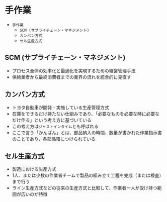 # 手作業

* `手作業`
    * `SCM (サプライチェーン・マネジメント)`
    * `カンバン方式`
    * `セル生産方式`

## SCM (サプライチェーン・マネジメント)

* プロセス全体の効率化と最適化を実現するための経営管理手法
* 供給業者から最終消費者までの業界の流れを統合的に見直す

## カンバン方式

* トヨタ自動車が開発・実施している生産管理方式
* 在庫をできるだけ持たない仕組みであり、「必要なものを必要な時に必要なだけ作る」という考え方に基づいている
* この考え方は`ジャストインタイム`とも呼ばれる
* ここで言う「かんばん」とは、部品納入の時間、数量が書かれた作業指示書のことであり、各部品箱につけられている

## セル生産方式

* 製造における生産方式
* 1人、または少数の作業者チームで製品の組み立て工程を完成（または検査）まで行う
* ライン生産方式などの従来の生産方式と比較して、作業者一人が受け持つ範囲が広いのが特徴